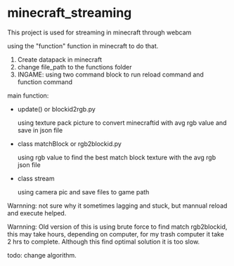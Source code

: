 # minecraft_streaming

This project is used for streaming in minecraft through webcam

using the "function" function in minecraft to do that.
1. Create datapack in minecraft
2. change file_path to the functions folder
3. INGAME: using two command block to run reload command and function command


main function:

- update() or blockid2rgb.py

  using texture pack picture to convert minecraftid with avg rgb value and save in json file
  
- class matchBlock or rgb2blockid.py

  using rgb value to find the best match block texture with the avg rgb json file
  
- class stream

  using camera pic and save files to game path
  
 Warnning: not sure why it sometimes lagging and stuck, but mannual reload and execute helped.
 
 Warnning: Old version of this is using brute force to find match rgb2blockid, this may take hours, depending on computer, for my trash computer it take 2 hrs to complete. Although this find optimal solution it is too slow.
 
 todo: change algorithm.
